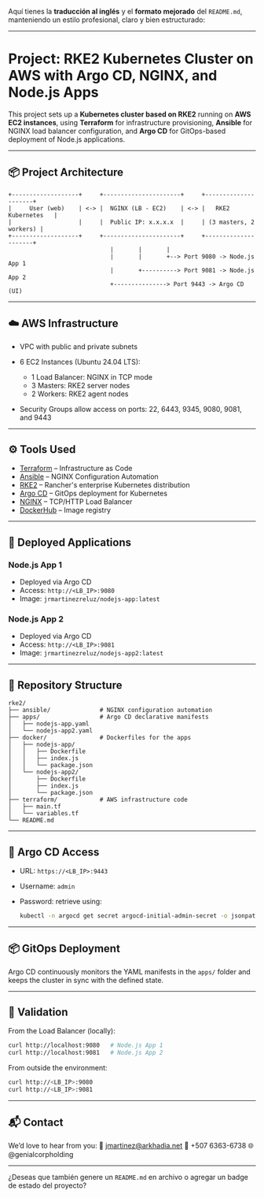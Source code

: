 Aquí tienes la **traducción al inglés** y el **formato mejorado** del `README.md`, manteniendo un estilo profesional, claro y bien estructurado:

---

# Project: RKE2 Kubernetes Cluster on AWS with Argo CD, NGINX, and Node.js Apps

This project sets up a **Kubernetes cluster based on RKE2** running on **AWS EC2 instances**, using **Terraform** for infrastructure provisioning, **Ansible** for NGINX load balancer configuration, and **Argo CD** for GitOps-based deployment of Node.js applications.

---

## 📦 Project Architecture

```
+-------------------+     +----------------------+     +---------------------+
|     User (web)    | <-> |  NGINX (LB - EC2)    | <-> |   RKE2 Kubernetes   |
|                   |     |  Public IP: x.x.x.x  |     | (3 masters, 2 workers) |
+-------------------+     +----------------------+     +---------------------+
                             |       |       |
                             |       |       +--> Port 9080 -> Node.js App 1  
                             |       +----------> Port 9081 -> Node.js App 2  
                             +---------------> Port 9443 -> Argo CD (UI)
```

---

## ☁️ AWS Infrastructure

* VPC with public and private subnets
* 6 EC2 Instances (Ubuntu 24.04 LTS):

  * 1 Load Balancer: NGINX in TCP mode
  * 3 Masters: RKE2 server nodes
  * 2 Workers: RKE2 agent nodes
* Security Groups allow access on ports: 22, 6443, 9345, 9080, 9081, and 9443

---

## ⚙️ Tools Used

* [Terraform](https://www.terraform.io/) – Infrastructure as Code
* [Ansible](https://www.ansible.com/) – NGINX Configuration Automation
* [RKE2](https://docs.rke2.io/) – Rancher's enterprise Kubernetes distribution
* [Argo CD](https://argo-cd.readthedocs.io/) – GitOps deployment for Kubernetes
* [NGINX](https://nginx.org/) – TCP/HTTP Load Balancer
* [DockerHub](https://hub.docker.com/) – Image registry

---

## 🚀 Deployed Applications

### Node.js App 1

* Deployed via Argo CD
* Access: `http://<LB_IP>:9080`
* Image: `jrmartinezreluz/nodejs-app:latest`

### Node.js App 2

* Deployed via Argo CD
* Access: `http://<LB_IP>:9081`
* Image: `jrmartinezreluz/nodejs-app2:latest`

---

## 🧩 Repository Structure

```
rke2/
├── ansible/              # NGINX configuration automation
├── apps/                 # Argo CD declarative manifests
│   ├── nodejs-app.yaml
│   └── nodejs-app2.yaml
├── docker/               # Dockerfiles for the apps
│   ├── nodejs-app/
│   │   ├── Dockerfile
│   │   ├── index.js
│   │   └── package.json
│   └── nodejs-app2/
│       ├── Dockerfile
│       ├── index.js
│       └── package.json
├── terraform/            # AWS infrastructure code
│   ├── main.tf
│   └── variables.tf
└── README.md
```

---

## 🔐 Argo CD Access

* URL: `https://<LB_IP>:9443`
* Username: `admin`
* Password: retrieve using:

  ```bash
  kubectl -n argocd get secret argocd-initial-admin-secret -o jsonpath="{.data.password}" | base64 -d
  ```

---

## 📦 GitOps Deployment

Argo CD continuously monitors the YAML manifests in the `apps/` folder and keeps the cluster in sync with the defined state.

---

## 🧪 Validation

From the Load Balancer (locally):

```bash
curl http://localhost:9080   # Node.js App 1  
curl http://localhost:9081   # Node.js App 2
```

From outside the environment:

```bash
curl http://<LB_IP>:9080  
curl http://<LB_IP>:9081
```

---

## 📬 Contact

We’d love to hear from you:
📧 [jmartinez@arkhadia.net](mailto:jmartinez@arkhadia.net)
📱 +507 6363-6738
🌐 @genialcorpholding

---

¿Deseas que también genere un `README.md` en archivo o agregar un badge de estado del proyecto?
